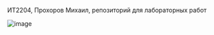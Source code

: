 ИТ2204, Прохоров Михаил, репозиторий для лабораторных работ

![image](https://images.wallpaperscraft.ru/image/single/ozero_pejzazh_tuman_1324519_1920x1080.jpg)